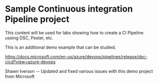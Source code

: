 # Sample Continuous integration Pipeline project

This content will be used for labs showing how to create a CI Pipeline useing DSC, Pester, etc.

This is an additional demo example that can be studied.

https://docs.microsoft.com/en-us/azure/devops/pipelines/release/dsc-cicd?view=azure-devops

Shawn Iverson -- Updated and fixed various issues with this demo project from Microsoft
